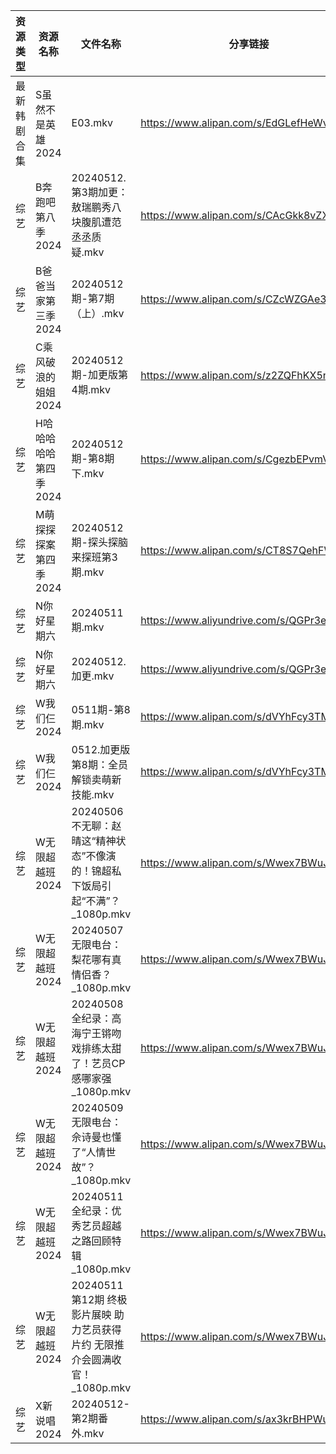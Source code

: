 | 资源类型   | 资源名称          | 文件名称                                               | 分享链接                                      | 更新时间                |
| ------ | ------------- | -------------------------------------------------- | ----------------------------------------- | ------------------- |
| 最新韩剧合集 | S虽然不是英雄2024   | E03.mkv                                            | https://www.alipan.com/s/EdGLefHeWvz      | 2024-05-12 00:07:22 |
| 综艺     | B奔跑吧第八季2024   | 20240512.第3期加更：敖瑞鹏秀八块腹肌遭范丞丞质疑.mkv                  | https://www.alipan.com/s/CAcGkk8vZXT      | 2024-05-12 14:10:07 |
| 综艺     | B爸爸当家第三季2024  | 20240512期-第7期（上）.mkv                               | https://www.alipan.com/s/CZcWZGAe35k      | 2024-05-12 14:10:09 |
| 综艺     | C乘风破浪的姐姐2024  | 20240512期-加更版第4期.mkv                               | https://www.alipan.com/s/z2ZQFhKX5nR      | 2024-05-12 14:10:17 |
| 综艺     | H哈哈哈哈哈第四季2024 | 20240512期-第8期下.mkv                                 | https://www.alipan.com/s/CgezbEPvmVp      | 2024-05-12 14:10:32 |
| 综艺     | M萌探探探案第四季2024 | 20240512期-探头探脑来探班第3期.mkv                           | https://www.alipan.com/s/CT8S7QehFWz      | 2024-05-12 14:10:51 |
| 综艺     | N你好星期六        | 20240511期.mkv                                      | https://www.aliyundrive.com/s/QGPr3eRo3pE | 2024-05-12 00:09:38 |
| 综艺     | N你好星期六        | 20240512.加更.mkv                                    | https://www.aliyundrive.com/s/QGPr3eRo3pE | 2024-05-12 14:10:55 |
| 综艺     | W我们仨2024      | 0511期-第8期.mkv                                      | https://www.alipan.com/s/dVYhFcy3TMz      | 2024-05-12 00:09:53 |
| 综艺     | W我们仨2024      | 0512.加更版第8期：全员解锁卖萌新技能.mkv                          | https://www.alipan.com/s/dVYhFcy3TMz      | 2024-05-12 14:11:10 |
| 综艺     | W无限超越班2024    | 20240506 不无聊：赵晴这“精神状态”不像演的！锦超私下饭局引起“不满”？_1080p.mkv | https://www.alipan.com/s/Wwex7BWuJFP      | 2024-05-12 00:09:57 |
| 综艺     | W无限超越班2024    | 20240507 无限电台：梨花哪有真情侣香？_1080p.mkv                  | https://www.alipan.com/s/Wwex7BWuJFP      | 2024-05-12 00:09:57 |
| 综艺     | W无限超越班2024    | 20240508 全纪录：高海宁王锵吻戏排练太甜了！艺员CP感哪家强_1080p.mkv       | https://www.alipan.com/s/Wwex7BWuJFP      | 2024-05-12 00:09:56 |
| 综艺     | W无限超越班2024    | 20240509 无限电台：佘诗曼也懂了“人情世故”？_1080p.mkv              | https://www.alipan.com/s/Wwex7BWuJFP      | 2024-05-12 00:09:56 |
| 综艺     | W无限超越班2024    | 20240511 全纪录：优秀艺员超越之路回顾特辑_1080p.mkv                | https://www.alipan.com/s/Wwex7BWuJFP      | 2024-05-12 00:09:56 |
| 综艺     | W无限超越班2024    | 20240511 第12期 终极影片展映 助力艺员获得片约 无限推介会圆满收官！_1080p.mkv | https://www.alipan.com/s/Wwex7BWuJFP      | 2024-05-12 00:09:55 |
| 综艺     | X新说唱2024      | 20240512-第2期番外.mkv                                 | https://www.alipan.com/s/ax3krBHPWuN      | 2024-05-12 14:11:16 |
